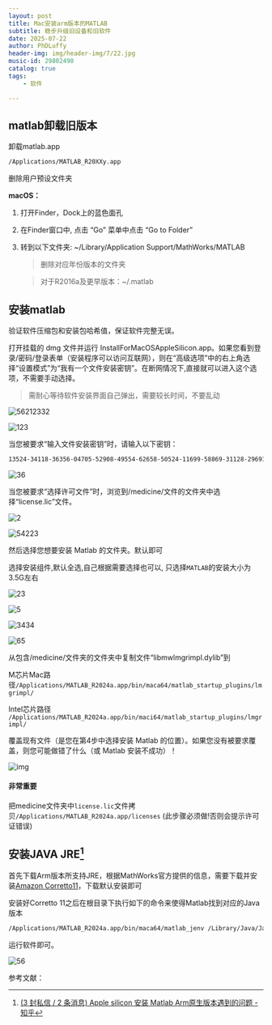 ```yaml
---
layout: post
title: Mac安装arm版本的MATLAB
subtitle: 稳步升级旧设备和旧软件
date: 2025-07-22
author: PhDLuffy
header-img: img/header-img/7/22.jpg
music-id: 29802490
catalog: true
tags:
    - 软件

---
```


## matlab卸载旧版本

卸载matlab.app

```bash
/Applications/MATLAB_R20XXy.app
```

删除用户预设文件夹

**macOS：**

1. 打开Finder，Dock上的蓝色面孔

2. 在Finder窗口中, 点击 “Go” 菜单中点击 “Go to Folder”

3. 转到以下文件夹: ~/Library/Application Support/MathWorks/MATLAB

   > 删除对应年份版本的文件夹

   > 对于R2016a及更早版本：~/.matlab

## 安装matlab

验证软件压缩包和安装包哈希值，保证软件完整无误。

打开挂载的 dmg 文件并运行 InstallForMacOSAppleSilicon.app。如果您看到登录/密码/登录表单（安装程序可以访问互联网），则在“高级选项”中的右上角选择“设置模式”为“我有一个文件安装密钥”。在断网情况下,直接就可以进入这个选项，不需要手动选择。

> 需耐心等待软件安装界面自己弹出，需要较长时间，不要乱动

![56212332](https://fastly.jsdelivr.net/gh/PhDLuffy/PicGo@master/img/202507221523356.webp)

![123](https://fastly.jsdelivr.net/gh/PhDLuffy/PicGo@master/img/202507221523649.webp)

当您被要求“输入文件安装密钥”时，请输入以下密钥：

```bash
13524-34118-36356-04705-52908-49554-62658-50524-11699-58869-31128-29691-04297-03972-41841-25259-39095-20560-15057-30691-09676-24411-20994-63771-19270-40917
```

![36](https://fastly.jsdelivr.net/gh/PhDLuffy/PicGo@master/img/202507221524595.webp)

当您被要求“选择许可文件”时，浏览到/medicine/文件的文件夹中选择“license.lic”文件。

![2](https://fastly.jsdelivr.net/gh/PhDLuffy/PicGo@master/img/202507221524486.webp)

![54223](https://fastly.jsdelivr.net/gh/PhDLuffy/PicGo@master/img/202507221525744.gif)

然后选择您想要安装 Matlab 的文件夹。默认即可



选择安装组件,默认全选,自己根据需要选择也可以, 只选择`MATLAB`的安装大小为3.5G左右

![23](https://fastly.jsdelivr.net/gh/PhDLuffy/PicGo@master/img/202507221526501.webp)

![5](https://fastly.jsdelivr.net/gh/PhDLuffy/PicGo@master/img/202507221526052.webp)

![3434](https://fastly.jsdelivr.net/gh/PhDLuffy/PicGo@master/img/202507221526976.webp)

![65](https://fastly.jsdelivr.net/gh/PhDLuffy/PicGo@master/img/202507221526642.webp)

从包含/medicine/文件夹的文件夹中复制文件“libmwlmgrimpl.dylib”到

M芯片Mac路径`/Applications/MATLAB_R2024a.app/bin/maca64/matlab_startup_plugins/lmgrimpl/`

Intel芯片路径 `/Applications/MATLAB_R2024a.app/bin/maci64/matlab_startup_plugins/lmgrimpl/`

覆盖现有文件（是您在第4步中选择安装 Matlab 的位置）。如果您没有被要求覆盖，则您可能做错了什么（或 Matlab 安装不成功）！

![img](https://fastly.jsdelivr.net/gh/PhDLuffy/PicGo@master/img/202507221527802.gif)

#### 非常重要

把medicine文件夹中`license.lic`文件拷贝`/Applications/MATLAB_R2024a.app/licenses` (此步骤必须做!否则会提示许可证错误)

## 安装JAVA JRE[^2]

首先下载Arm版本所支持JRE，根据MathWorks官方提供的信息，需要下载并安装[Amazon Corretto11](https://corretto.aws/downloads/latest/amazon-corretto-11-aarch64-macos-jdk.pkg)，下载默认安装即可

安装好Corretto 11之后在根目录下执行如下的命令来使得Matlab找到对应的Java版本

```bash
/Applications/MATLAB_R2024a.app/bin/maca64/matlab_jenv /Library/Java/JavaVirtualMachines/amazon-corretto-11.jdk/Contents/Home
```
运行软件即可。

![56](https://fastly.jsdelivr.net/gh/PhDLuffy/PicGo@master/img/202507221529591.webp)


参考文献：

[^1]:[MathWorks MATLAB R2024a v24.1.0.2537033 Mac/Win/Linux官方原版下载+安装激活教程 完美破解版 - MAC萌新网](https://www.macxin.com/archives/23771.html#toc_4)

[^2]:[(3 封私信 / 2 条消息) Apple silicon 安装 Matlab Arm原生版本遇到的问题 - 知乎](https://zhuanlan.zhihu.com/p/672042028)
